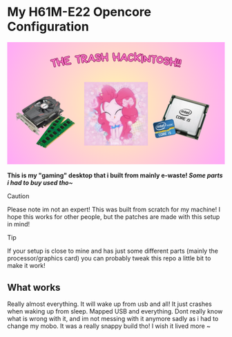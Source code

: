 # My H61M-E22 Opencore Configuration

![Header](https://github.com/tetenc555/Opencore-H61ME22/blob/main/assets/header.png)

**This is my "gaming" desktop that i built from mainly e-waste! _Some parts i had to buy used tho~_**

> [!CAUTION]
> Please note im not an expert! This was built from scratch for my machine! I hope this works for other people, but the patches are made with this setup in mind!

> [!TIP]
> If your setup is close to mine and has just some different parts (mainly the processor/graphics card) you can probably tweak this repo a little bit to make it work!

## What works
Really almost everything. It will wake up from usb and all! It just crashes when waking up from sleep. Mapped USB and everything. Dont really know what is wrong with it, and im not messing with it anymore sadly as i had to change my mobo. It was a really snappy build tho! I wish it lived more ~
